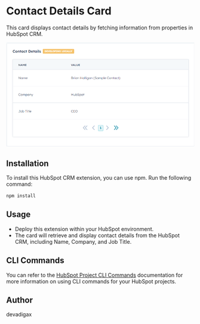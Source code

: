 # Contact Details Card

This card displays contact details by fetching information from properties in HubSpot CRM.

![Card Screenshot](card.png)

## Installation

To install this HubSpot CRM extension, you can use npm. Run the following command:
```bash
npm install
```

## Usage

- Deploy this extension within your HubSpot environment.
- The card will retrieve and display contact details from the HubSpot CRM, including Name, Company, and Job Title.

## CLI Commands

You can refer to the [HubSpot Project CLI Commands](https://developers.hubspot.com/docs/platform/project-cli-commands) documentation for more information on using CLI commands for your HubSpot projects.

## Author

devadigax

